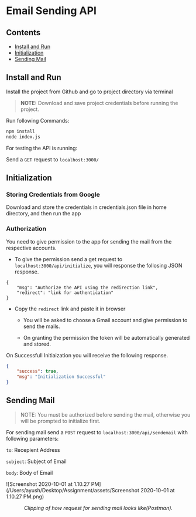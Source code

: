 # Email Sending API

## Contents

- [Install and Run](#install_and_run)
- [Initialization](#initialization)
- [Sending Mail](#sending_mails)

<div id="install_and_run"></div>

## Install and Run

Install the project from Github and go to project directory via terminal

> **NOTE:** Download and save project credentials before running the project.

Run following Commands:

```bash
npm install
node index.js
```

For testing the API is running:

Send a `GET` request to `localhost:3000/`

<div id="initialization"></div>

## Initialization

### Storing Credentials from Google

Download and store the credentials in credentials.json file in home directory, and then run the app

### Authorization

You need to give permission to the app for sending the mail from the respective accounts.

- To give the permission send a get request to `localhost:3000/api/initialize`, you will response the follosing JSON response.

```iso
{
    "msg": "Authorize the API using the redirection link",
    "redirect": "link for authentication"
}
```

- Copy the `redirect` link and paste it in browser 

  - You will be asked to choose a Gmail account and give permission to send the mails.

  - On granting the permission the token will be automatically generated and stored.

On Successfull Initiaization you will receive the following response.

```json
{
    "success": true,
    "msg": "Initialization Successful"
}
```

<div id="sending_mails"></div>

## Sending Mail

> NOTE: You must be authorized before sending the mail, otherwise you will be prompted to initialize first.

For sending mail send a `POST` request to `localhost:3000/api/sendemail` with following parameters:

`to`: Recepient Address

`subject`: Subject of Email

`body`: Body of Email

![Screenshot 2020-10-01 at 1.10.27 PM](/Users/ayush/Desktop/Assignment/assets/Screenshot 2020-10-01 at 1.10.27 PM.png)

<p align="center"><em>Clipping of how request for sending mail looks like(Postman).</em></p>


